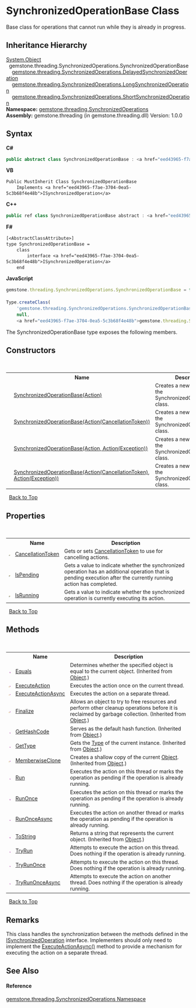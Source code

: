 # SynchronizedOperationBase Class
 

Base class for operations that cannot run while they is already in progress.


## Inheritance Hierarchy
<a href="https://docs.microsoft.com/dotnet/api/system.object" target="_blank">System.Object</a><br />&nbsp;&nbsp;gemstone.threading.SynchronizedOperations.SynchronizedOperationBase<br />&nbsp;&nbsp;&nbsp;&nbsp;<a href="28e0b57f-adc8-4eea-1418-a1cc460308e6">gemstone.threading.SynchronizedOperations.DelayedSynchronizedOperation</a><br />&nbsp;&nbsp;&nbsp;&nbsp;<a href="03b066d6-d650-1f55-c104-dbac49de91a1">gemstone.threading.SynchronizedOperations.LongSynchronizedOperation</a><br />&nbsp;&nbsp;&nbsp;&nbsp;<a href="ea118db1-3ade-9151-b6a8-3a072dff6501">gemstone.threading.SynchronizedOperations.ShortSynchronizedOperation</a><br />
**Namespace:**&nbsp;<a href="1f40f322-ebc7-b97d-11c0-ccf540bd3b46">gemstone.threading.SynchronizedOperations</a><br />**Assembly:**&nbsp;gemstone.threading (in gemstone.threading.dll) Version: 1.0.0

## Syntax

**C#**<br />
``` C#
public abstract class SynchronizedOperationBase : <a href="eed43965-f7ae-3704-0ea5-5c3b68f4e48b">ISynchronizedOperation</a>
```

**VB**<br />
``` VB
Public MustInherit Class SynchronizedOperationBase
	Implements <a href="eed43965-f7ae-3704-0ea5-5c3b68f4e48b">ISynchronizedOperation</a>
```

**C++**<br />
``` C++
public ref class SynchronizedOperationBase abstract : <a href="eed43965-f7ae-3704-0ea5-5c3b68f4e48b">ISynchronizedOperation</a>
```

**F#**<br />
``` F#
[<AbstractClassAttribute>]
type SynchronizedOperationBase =  
    class
        interface <a href="eed43965-f7ae-3704-0ea5-5c3b68f4e48b">ISynchronizedOperation</a>
    end
```

**JavaScript**<br />
``` JavaScript
gemstone.threading.SynchronizedOperations.SynchronizedOperationBase = function();

Type.createClass(
	'gemstone.threading.SynchronizedOperations.SynchronizedOperationBase',
	null,
	<a href="eed43965-f7ae-3704-0ea5-5c3b68f4e48b">gemstone.threading.SynchronizedOperations.ISynchronizedOperation</a>);
```

The SynchronizedOperationBase type exposes the following members.


## Constructors
&nbsp;<table><tr><th></th><th>Name</th><th>Description</th></tr><tr><td>![Protected method](media/protmethod.gif "Protected method")</td><td><a href="7c5e1dfd-2a9b-233d-688c-85a1fb570251">SynchronizedOperationBase(Action)</a></td><td>
Creates a new instance of the SynchronizedOperationBase class.</td></tr><tr><td>![Protected method](media/protmethod.gif "Protected method")</td><td><a href="cca97965-68cb-83fa-801c-10187155122d">SynchronizedOperationBase(Action(CancellationToken))</a></td><td>
Creates a new instance of the SynchronizedOperationBase class.</td></tr><tr><td>![Protected method](media/protmethod.gif "Protected method")</td><td><a href="f5c86833-aed4-0e17-7a24-32562afab147">SynchronizedOperationBase(Action, Action(Exception))</a></td><td>
Creates a new instance of the SynchronizedOperationBase class.</td></tr><tr><td>![Protected method](media/protmethod.gif "Protected method")</td><td><a href="75cd7d06-2a80-150a-37a5-ae177bd91b11">SynchronizedOperationBase(Action(CancellationToken), Action(Exception))</a></td><td>
Creates a new instance of the SynchronizedOperationBase class.</td></tr></table>&nbsp;
<a href="#synchronizedoperationbase-class">Back to Top</a>

## Properties
&nbsp;<table><tr><th></th><th>Name</th><th>Description</th></tr><tr><td>![Public property](media/pubproperty.gif "Public property")</td><td><a href="10b338ea-a999-a746-677a-3912dacef632">CancellationToken</a></td><td>
Gets or sets <a href="https://docs.microsoft.com/dotnet/api/system.threading.cancellationtoken" target="_blank">CancellationToken</a> to use for cancelling actions.</td></tr><tr><td>![Public property](media/pubproperty.gif "Public property")</td><td><a href="e804fe39-287b-fe12-ad3d-bbcbb3351471">IsPending</a></td><td>
Gets a value to indicate whether the synchronized operation has an additional operation that is pending execution after the currently running action has completed.</td></tr><tr><td>![Public property](media/pubproperty.gif "Public property")</td><td><a href="b56c4724-a6fe-0c13-fee8-5d31d7259450">IsRunning</a></td><td>
Gets a value to indicate whether the synchronized operation is currently executing its action.</td></tr></table>&nbsp;
<a href="#synchronizedoperationbase-class">Back to Top</a>

## Methods
&nbsp;<table><tr><th></th><th>Name</th><th>Description</th></tr><tr><td>![Public method](media/pubmethod.gif "Public method")</td><td><a href="https://docs.microsoft.com/dotnet/api/system.object.equals#System_Object_Equals_System_Object_" target="_blank">Equals</a></td><td>
Determines whether the specified object is equal to the current object.
 (Inherited from <a href="https://docs.microsoft.com/dotnet/api/system.object" target="_blank">Object</a>.)</td></tr><tr><td>![Protected method](media/protmethod.gif "Protected method")</td><td><a href="f7be44f8-541b-eb24-1928-7de3434fd59f">ExecuteAction</a></td><td>
Executes the action once on the current thread.</td></tr><tr><td>![Protected method](media/protmethod.gif "Protected method")</td><td><a href="579744fe-64f9-14c6-6aac-9237cce6f3da">ExecuteActionAsync</a></td><td>
Executes the action on a separate thread.</td></tr><tr><td>![Protected method](media/protmethod.gif "Protected method")</td><td><a href="https://docs.microsoft.com/dotnet/api/system.object.finalize#System_Object_Finalize" target="_blank">Finalize</a></td><td>
Allows an object to try to free resources and perform other cleanup operations before it is reclaimed by garbage collection.
 (Inherited from <a href="https://docs.microsoft.com/dotnet/api/system.object" target="_blank">Object</a>.)</td></tr><tr><td>![Public method](media/pubmethod.gif "Public method")</td><td><a href="https://docs.microsoft.com/dotnet/api/system.object.gethashcode#System_Object_GetHashCode" target="_blank">GetHashCode</a></td><td>
Serves as the default hash function.
 (Inherited from <a href="https://docs.microsoft.com/dotnet/api/system.object" target="_blank">Object</a>.)</td></tr><tr><td>![Public method](media/pubmethod.gif "Public method")</td><td><a href="https://docs.microsoft.com/dotnet/api/system.object.gettype#System_Object_GetType" target="_blank">GetType</a></td><td>
Gets the <a href="https://docs.microsoft.com/dotnet/api/system.type" target="_blank">Type</a> of the current instance.
 (Inherited from <a href="https://docs.microsoft.com/dotnet/api/system.object" target="_blank">Object</a>.)</td></tr><tr><td>![Protected method](media/protmethod.gif "Protected method")</td><td><a href="https://docs.microsoft.com/dotnet/api/system.object.memberwiseclone#System_Object_MemberwiseClone" target="_blank">MemberwiseClone</a></td><td>
Creates a shallow copy of the current <a href="https://docs.microsoft.com/dotnet/api/system.object" target="_blank">Object</a>.
 (Inherited from <a href="https://docs.microsoft.com/dotnet/api/system.object" target="_blank">Object</a>.)</td></tr><tr><td>![Public method](media/pubmethod.gif "Public method")</td><td><a href="6b7e22bb-3693-0279-0c66-608ea85caf72">Run</a></td><td>
Executes the action on this thread or marks the operation as pending if the operation is already running.</td></tr><tr><td>![Public method](media/pubmethod.gif "Public method")</td><td><a href="a35c7831-56f0-33e3-ec79-a73a0d82c162">RunOnce</a></td><td>
Executes the action on this thread or marks the operation as pending if the operation is already running.</td></tr><tr><td>![Public method](media/pubmethod.gif "Public method")</td><td><a href="555c7772-0fad-5dda-4a08-ca42e48b0c3f">RunOnceAsync</a></td><td>
Executes the action on another thread or marks the operation as pending if the operation is already running.</td></tr><tr><td>![Public method](media/pubmethod.gif "Public method")</td><td><a href="https://docs.microsoft.com/dotnet/api/system.object.tostring#System_Object_ToString" target="_blank">ToString</a></td><td>
Returns a string that represents the current object.
 (Inherited from <a href="https://docs.microsoft.com/dotnet/api/system.object" target="_blank">Object</a>.)</td></tr><tr><td>![Public method](media/pubmethod.gif "Public method")</td><td><a href="2420e39e-8540-5d96-ba97-c7ba2a022ed5">TryRun</a></td><td>
Attempts to execute the action on this thread. Does nothing if the operation is already running.</td></tr><tr><td>![Public method](media/pubmethod.gif "Public method")</td><td><a href="49718b7d-e124-e311-3d97-b3bacd03e288">TryRunOnce</a></td><td>
Attempts to execute the action on this thread. Does nothing if the operation is already running.</td></tr><tr><td>![Public method](media/pubmethod.gif "Public method")</td><td><a href="76aa4ceb-d695-70fa-a909-6b39408c4a71">TryRunOnceAsync</a></td><td>
Attempts to execute the action on another thread. Does nothing if the operation is already running.</td></tr></table>&nbsp;
<a href="#synchronizedoperationbase-class">Back to Top</a>

## Remarks
This class handles the synchronization between the methods defined in the <a href="eed43965-f7ae-3704-0ea5-5c3b68f4e48b">ISynchronizedOperation</a> interface. Implementers should only need to implement the <a href="579744fe-64f9-14c6-6aac-9237cce6f3da">ExecuteActionAsync()</a> method to provide a mechanism for executing the action on a separate thread.

## See Also


#### Reference
<a href="1f40f322-ebc7-b97d-11c0-ccf540bd3b46">gemstone.threading.SynchronizedOperations Namespace</a><br />